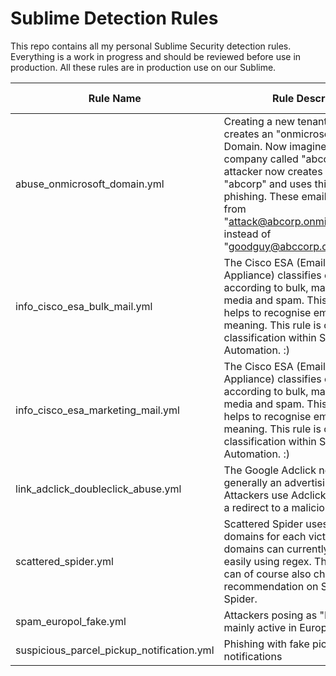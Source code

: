 # Sublime Detection Rules
This repo contains all my personal Sublime Security detection rules. Everything is a work in progress and should be reviewed before use in production. All these rules are in production use on our Sublime.

Rule Name | Rule Description | Rule Criticality
-------- | -------- | --------
abuse_onmicrosoft_domain.yml   | Creating a new tenant on Entra will creates an "onmicrosoft.com" Domain. Now imagine, that there is a company called "abccorp", the attacker now creates a new tenant "abcorp" and uses this one for phishing. These emails are now come from "attack@abcorp.onmicrosoft.com instead of "goodguy@abccorp.onmicrosoft.com   | Medium
info_cisco_esa_bulk_mail.yml  | The Cisco ESA (Email Security Appliance) classifies emails according to bulk, marketing, social media and spam. This classification helps to recognise emails and their meaning. This rule is only used for classification within Sublime Automation. :)    | Info
info_cisco_esa_marketing_mail.yml   | The Cisco ESA (Email Security Appliance) classifies emails according to bulk, marketing, social media and spam. This classification helps to recognise emails and their meaning. This rule is only used for classification within Sublime Automation. :)   | Info
link_adclick_doubleclick_abuse.yml   | The Google Adclick network is generally an advertising network. Attackers use Adclick links to achieve a redirect to a malicious URL.    | Medium
scattered_spider.yml   | Scattered Spider uses separate domains for each victim. These domains can currently be found quite easily using regex. The attack pattern can of course also change. See CISA recommendation on Scattered Spider.   | High
spam_europol_fake.yml   | Attackers posing as "EUROPOL" are mainly active in Europe.   | Low
suspicious_parcel_pickup_notification.yml | Phishing with fake pickup notifications | Medium
